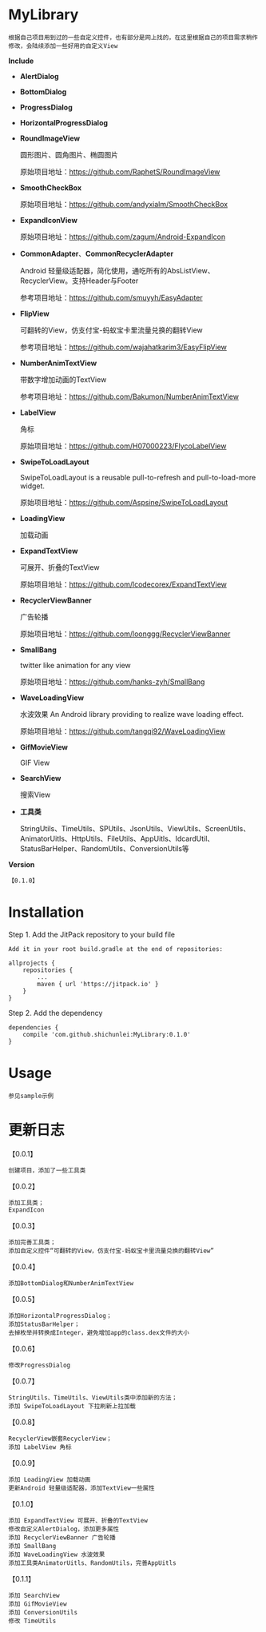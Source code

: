 # MyLibrary

    根据自己项目用到过的一些自定义控件，也有部分是网上找的，在这里根据自己的项目需求稍作修改，会陆续添加一些好用的自定义View

**Include**

- **AlertDialog**

- **BottomDialog**

- **ProgressDialog**

- **HorizontalProgressDialog**

- **RoundImageView**

    圆形图片、圆角图片、椭圆图片

    原始项目地址：https://github.com/RaphetS/RoundImageView

- **SmoothCheckBox**

    原始项目地址：https://github.com/andyxialm/SmoothCheckBox

- **ExpandIconView**

    原始项目地址：https://github.com/zagum/Android-ExpandIcon

- **CommonAdapter**、**CommonRecyclerAdapter**

    Android 轻量级适配器，简化使用，通吃所有的AbsListView、RecyclerView。支持Header与Footer

    参考项目地址：https://github.com/smuyyh/EasyAdapter

- **FlipView**

    可翻转的View，仿支付宝-蚂蚁宝卡里流量兑换的翻转View

    参考项目地址：https://github.com/wajahatkarim3/EasyFlipView

- **NumberAnimTextView**

    带数字增加动画的TextView

    参考项目地址：https://github.com/Bakumon/NumberAnimTextView

- **LabelView**

    角标

    原始项目地址：https://github.com/H07000223/FlycoLabelView

- **SwipeToLoadLayout**

    SwipeToLoadLayout is a reusable pull-to-refresh and pull-to-load-more widget.

    原始项目地址：https://github.com/Aspsine/SwipeToLoadLayout

- **LoadingView**

    加载动画

- **ExpandTextView**

    可展开、折叠的TextView
    
    原始项目地址：https://github.com/lcodecorex/ExpandTextView

- **RecyclerViewBanner**

    广告轮播
    
    原始项目地址：https://github.com/loonggg/RecyclerViewBanner

- **SmallBang**

    twitter like animation for any view
    
    原始项目地址：https://github.com/hanks-zyh/SmallBang
    
- **WaveLoadingView**

    水波效果 An Android library providing to realize wave loading effect.
    
    原始项目地址：https://github.com/tangqi92/WaveLoadingView

- **GifMovieView**

    GIF View

- **SearchView**

    搜索View

- **工具类**

    StringUtils、TimeUtils、SPUtils、JsonUtils、ViewUtils、ScreenUtils、AnimatorUitls、HttpUtils、FileUtils、AppUitls、IdcardUtil、StatusBarHelper、RandomUtils、ConversionUtils等

**Version**

    【0.1.0】

# Installation

Step 1. Add the JitPack repository to your build file

    Add it in your root build.gradle at the end of repositories:

	allprojects {
		repositories {
			...
			maven { url 'https://jitpack.io' }
		}
	}

Step 2. Add the dependency

    dependencies {
        compile 'com.github.shichunlei:MyLibrary:0.1.0'
    }

# Usage

    参见sample示例

# 更新日志

【0.0.1】

    创建项目，添加了一些工具类

【0.0.2】

    添加工具类；
    ExpandIcon

【0.0.3】

    添加完善工具类；
    添加自定义控件“可翻转的View，仿支付宝-蚂蚁宝卡里流量兑换的翻转View”

【0.0.4】

    添加BottomDialog和NumberAnimTextView

【0.0.5】

    添加HorizontalProgressDialog；
    添加StatusBarHelper；
    去掉枚举并转换成Integer，避免增加app的class.dex文件的大小

【0.0.6】

    修改ProgressDialog

【0.0.7】

    StringUtils、TimeUtils、ViewUtils类中添加新的方法；
    添加 SwipeToLoadLayout 下拉刷新上拉加载

【0.0.8】

    RecyclerView嵌套RecyclerView；
    添加 LabelView 角标

【0.0.9】

    添加 LoadingView 加载动画
    更新Android 轻量级适配器，添加TextView一些属性

【0.1.0】

    添加 ExpandTextView 可展开、折叠的TextView
    修改自定义AlertDialog，添加更多属性
    添加 RecyclerViewBanner 广告轮播
    添加 SmallBang
    添加 WaveLoadingView 水波效果
    添加工具类AnimatorUitls、RandomUtils，完善AppUitls

【0.1.1】

    添加 SearchView
    添加 GifMovieView
    添加 ConversionUtils
    修改 TimeUtils
